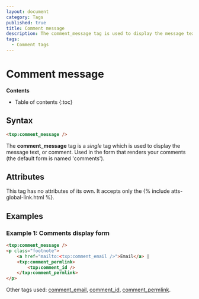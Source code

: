 ```yaml
---
layout: document
category: Tags
published: true
title: Comment message
description: The comment_message tag is used to display the message text, or comment.
tags:
  - Comment tags
---
```


# Comment message

**Contents**

* Table of contents
{:toc}

## Syntax

~~~ html
<txp:comment_message />
~~~

The **comment_message** tag is a *single* tag which is used to display the message text, or comment. Used in the form that renders your comments (the default form is named 'comments').

## Attributes

This tag has no attributes of its own. It accepts only the {% include atts-global-link.html %}.

## Examples

### Example 1: Comments display form

~~~ html
<txp:comment_message />
<p class="footnote">
    <a href="mailto:<txp:comment_email />">Email</a> |
    <txp:comment_permlink>
        <txp:comment_id />
    </txp:comment_permlink>
</p>
~~~

Other tags used: [comment_email](/tags/comment_email), [comment_id](/tags/comment_id), [comment_permlink](/tags/comment_permlink).
